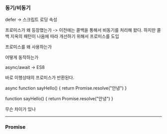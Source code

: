 ### 동기/비동기

defer -> 스크립트 로딩 속성

프로미스가 왜 등장했는가
-> 이전에는 콜백을 통해서 비동기를 처리해 왔다. 하지만 콜백 지옥의 패턴이 나옴에 따라 개선하기 위해서 프로미스를 도입

프로미스를 왜 사용하는가 

어떻게 동작하는가

async/await -> ES8

바로 이행상태의 프로미스가 반환된다.

async function sayHello() {
  return Promise.resolve("안녕")
}

function sayHello() {
  return Promise.resolve("안녕")
}
 
무슨 차이가 있나

---
### Promise
